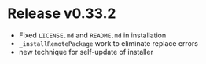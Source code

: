 # Release v0.33.2

- Fixed `LICENSE.md` and `README.md` in installation
- `_installRemotePackage` work to eliminate replace errors
- new technique for self-update of installer
